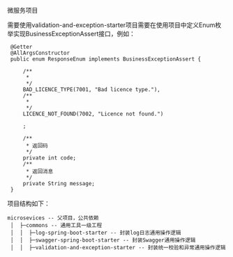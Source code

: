 微服务项目

需要使用validation-and-exception-starter项目需要在使用项目中定义Enum枚举实现BusinessExceptionAssert接口，例如：
```
 @Getter
 @AllArgsConstructor
 public enum ResponseEnum implements BusinessExceptionAssert {
 
     /**
      *
      */
     BAD_LICENCE_TYPE(7001, "Bad licence type."),
     /**
      *
      */
     LICENCE_NOT_FOUND(7002, "Licence not found.")
 
     ;
 
     /**
      * 返回码
      */
     private int code;
     /**
      * 返回消息
      */
     private String message;
 }
```
项目结构如下：
```
microsevices -- 父项目，公共依赖
 │  ├─commons -- 通用工具一级工程
 │  │  ├─log-spring-boot-starter -- 封装log日志通用操作逻辑
 │  │  ├─swagger-spring-boot-starter -- 封装Swagger通用操作逻辑 
 │  │  ├─validation-and-exception-starter -- 封装统一校验和异常通用操作逻辑 
```

